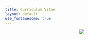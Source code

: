 ```yaml
---
title: Curriculum Vitae
layout: default
use_fontawesome: true
---
```


<!-- Photo -->
<div class="row content-row">
    <div class="col-12 col-sm-2"></div>
    <div style="text-align:center;" class="col-12 col-sm-8">
        <img src="{{ site.baseurl }}/images/alaska.png">
    </div>
    <div class="col-12 col-sm-2"></div>
</div>

<!-- CV -->
<div class="row content-row">
    <div class="col-12 col-sm-2"></div>
    <div style="text-align:center;" class="col-12 col-sm-8">
      <object width="600px" height="1000px" data="https://docs.google.com/gview?embedded=true&url=http://gatesdupont.github.io/attachments/DupontCV.pdf">
      </object>
    </div>
    <div class="col-12 col-sm-2"></div>
</div>
